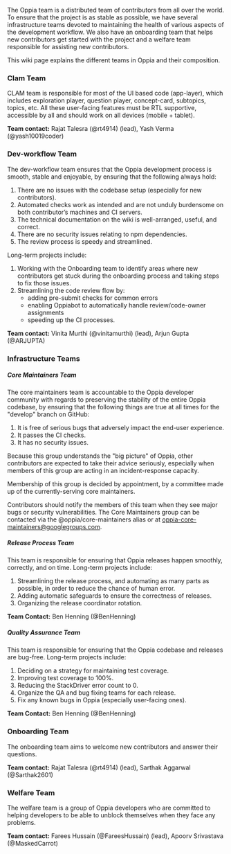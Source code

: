 The Oppia team is a distributed team of contributors from all over the world. To ensure that the project is as stable as possible, we have several infrastructure teams devoted to maintaining the health of various aspects of the development workflow. We also have an onboarding team that helps new contributors get started with the project and a welfare team responsible for assisting new contributors.

This wiki page explains the different teams in Oppia and their composition.

### Clam Team

CLAM team is responsible for most of the UI based code (app-layer), which includes exploration player, question player, concept-card, subtopics, topics, etc. All these user-facing features must be RTL supportive, accessible by all and should work on all devices (mobile + tablet).

**Team contact:** Rajat Talesra (@rt4914) (lead), Yash Verma (@yash10019coder)

### Dev-workflow Team
The dev-workflow team ensures that the Oppia development process is smooth, stable and enjoyable, by ensuring that the following always hold:

1. There are no issues with the codebase setup (especially for new contributors).
2. Automated checks work as intended and are not unduly burdensome on both contributor’s machines and CI servers.
3. The technical documentation on the wiki is well-arranged, useful, and correct.
4. There are no security issues relating to npm dependencies.
5. The review process is speedy and streamlined.

Long-term projects include:

1. Working with the Onboarding team to identify areas where new contributors get stuck during the onboarding process and taking steps to fix those issues.
2. Streamlining the code review flow by: 
    * adding pre-submit checks for common errors 
    * enabling Oppiabot to automatically handle review/code-owner assignments 
    * speeding up the CI processes.

**Team contact:** Vinita Murthi (@vinitamurthi) (lead), Arjun Gupta (@ARJUPTA)

### Infrastructure Teams

##### Core Maintainers Team
The core maintainers team is accountable to the Oppia developer community with regards to preserving the stability of the entire Oppia codebase, by ensuring that the following things are true at all times for the "develop" branch on GitHub:
1. It is free of serious bugs that adversely impact the end-user experience.
2. It passes the CI checks.
3. It has no security issues.

Because this group understands the "big picture" of Oppia, other contributors are expected to take their advice seriously, especially when members of this group are acting in an incident-response capacity.

Membership of this group is decided by appointment, by a committee made up of the currently-serving core maintainers.

Contributors should notify the members of this team when they see major bugs or security vulnerabilities. The Core Maintainers group can be contacted via the @oppia/core-maintainers alias or at oppia-core-maintainers@googlegroups.com.


##### Release Process Team
This team is responsible for ensuring that Oppia releases happen smoothly, correctly, and on time. Long-term projects include:
1. Streamlining the release process, and automating as many parts as possible, in order to reduce the chance of human error.
2. Adding automatic safeguards to ensure the correctness of releases.
3. Organizing the release coordinator rotation.

**Team Contact:** Ben Henning (@BenHenning)

##### Quality Assurance Team
This team is responsible for ensuring that the Oppia codebase and releases are bug-free. Long-term projects include:
1. Deciding on a strategy for maintaining test coverage.
2. Improving test coverage to 100%.
3. Reducing the StackDriver error count to 0.
4. Organize the QA and bug fixing teams for each release.
5. Fix any known bugs in Oppia (especially user-facing ones).

**Team Contact:** Ben Henning (@BenHenning)

### Onboarding Team
The onboarding team aims to welcome new contributors and answer their questions.

**Team contact:** Rajat Talesra (@rt4914) (lead), Sarthak Aggarwal (@Sarthak2601)

### Welfare Team
The welfare team is a group of Oppia developers who are committed to helping developers to be able to unblock themselves when they face any problems. 

**Team contact:** Farees Hussain (@FareesHussain) (lead), Apoorv Srivastava (@MaskedCarrot)
